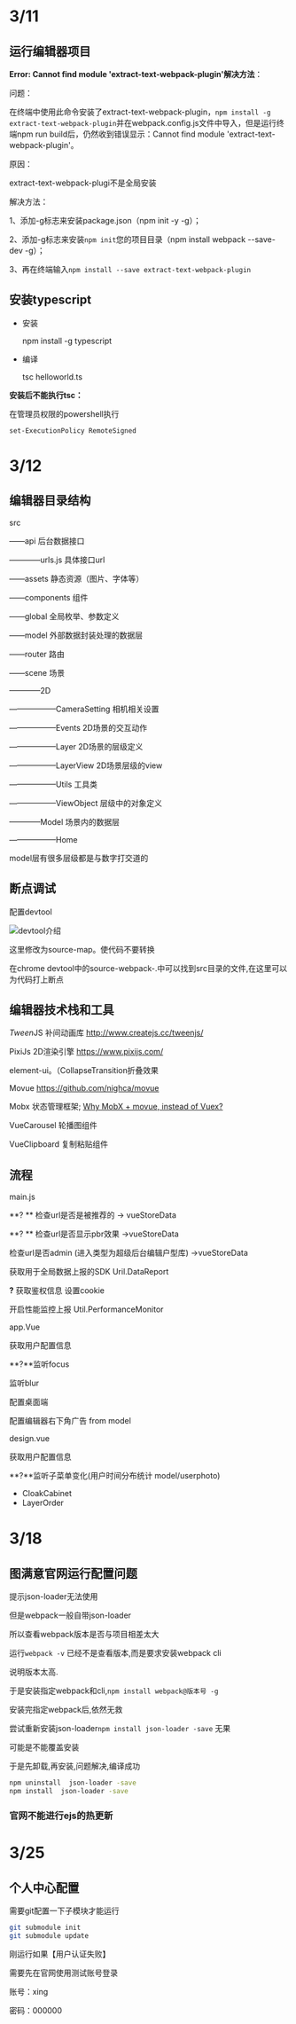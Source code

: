 

# 3/11

## 运行编辑器项目

**Error: Cannot find module 'extract-text-webpack-plugin'解决方法**：

问题：

在终端中使用此命令安装了extract-text-webpack-plugin，`npm install -g extract-text-webpack-plugin`并在webpack.config.js文件中导入，但是运行终端npm run build后，仍然收到错误显示：Cannot find module 'extract-text-webpack-plugin'。

 

原因：

extract-text-webpack-plugi不是全局安装

 

解决方法：

1、添加-g标志来安装package.json（npm init -y -g）；

2、添加-g标志来安装`npm init`您的项目目录（npm install webpack --save-dev -g）；

3、再在终端输入`npm install --save extract-text-webpack-plugin`

## 安装typescript

- 安装

  npm install -g typescript

- 编译

  tsc helloworld.ts

**安装后不能执行tsc：**

在管理员权限的powershell执行

`set-ExecutionPolicy RemoteSigned`

# 3/12

## 编辑器目录结构

src

——api 后台数据接口

————urls.js 具体接口url

——assets 静态资源（图片、字体等）

——components 组件

——global 全局枚举、参数定义

——model 外部数据封装处理的数据层

——router 路由

——scene 场景

————2D

——————CameraSetting 相机相关设置

——————Events 2D场景的交互动作

——————Layer 2D场景的层级定义

——————LayerView 2D场景层级的view

——————Utils 工具类

——————ViewObject 层级中的对象定义

————Model 场景内的数据层

——————Home

model层有很多层级都是与数字打交道的



## 断点调试

配置devtool

![devtool介绍](https://img-blog.csdn.net/20170628185455366?watermark/2/text/aHR0cDovL2Jsb2cuY3Nkbi5uZXQvbGl5aWp1bjQxMTQ=/font/5a6L5L2T/fontsize/400/fill/I0JBQkFCMA==/dissolve/70/gravity/SouthEast)

这里修改为source-map。使代码不要转换

在chrome devtool中的source-webpack-.中可以找到src目录的文件,在这里可以为代码打上断点

## 编辑器技术栈和工具

*Tween*JS 补间动画库 http://www.createjs.cc/tweenjs/

PixiJs 2D渲染引擎 https://www.pixijs.com/

element-ui。（CollapseTransition折叠效果

Movue https://github.com/nighca/movue

Mobx 状态管理框架; [Why MobX + movue, instead of Vuex?](https://github.com/nighca/movue/issues/8)

VueCarousel 轮播图组件

VueClipboard 复制粘贴组件

## 流程

main.js

**? ** 检查url是否是被推荐的 -> vueStoreData  

**? ** 检查url是否显示pbr效果 ->vueStoreData  

检查url是否admin (进入类型为超级后台编辑户型库) ->vueStoreData  

获取用于全局数据上报的SDK  Uril.DataReport

**?**  获取鉴权信息 设置cookie

开启性能监控上报 Util.PerformanceMonitor



app.Vue

获取用户配置信息

**?**监听focus

监听blur

配置桌面端

配置编辑器右下角广告 from model



design.vue

获取用户配置信息

**?**监听子菜单变化(用户时间分布统计 model/userphoto)



- CloakCabinet
- LayerOrder

# 3/18

## 图满意官网运行配置问题

提示json-loader无法使用

但是webpack一般自带json-loader

所以查看webpack版本是否与项目相差太大

运行`webpack -v` 已经不是查看版本,而是要求安装webpack cli

说明版本太高.

于是安装指定webpack和cli,`npm install webpack@版本号 -g`



安装完指定webpack后,依然无救

尝试重新安装json-loader`npm install json-loader -save` 无果

可能是不能覆盖安装

于是先卸载,再安装,问题解决,编译成功

```bash
npm uninstall  json-loader -save
npm install  json-loader -save
```



### 官网不能进行ejs的热更新

# 3/25

## 个人中心配置

需要git配置一下子模块才能运行

```bash
git submodule init
git submodule update
```

刚运行如果【用户认证失败】

需要先在官网使用测试账号登录

账号：xing

密码：000000

